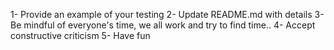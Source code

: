1- Provide an example of your testing
2- Update README.md with details
3- Be mindful of everyone's time, we all work and try to find time..
4- Accept constructive criticism 
5- Have fun
